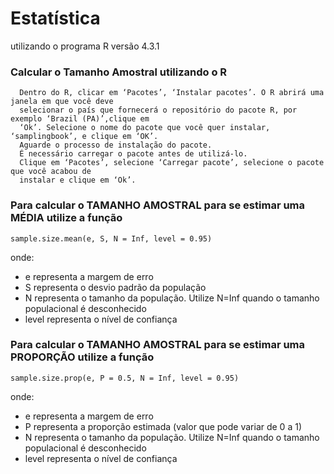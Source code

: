 # Estatística 
utilizando o programa R versão 4.3.1

### Calcular o Tamanho Amostral utilizando o R

      Dentro do R, clicar em ‘Pacotes’, ‘Instalar pacotes’. O R abrirá uma janela em que você deve 
      selecionar o país que fornecerá o repositório do pacote R, por exemplo ‘Brazil (PA)’,clique em 
      ‘Ok’. Selecione o nome do pacote que você quer instalar, ‘samplingbook’, e clique em ‘OK’. 
      Aguarde o processo de instalação do pacote. 
      É necessário carregar o pacote antes de utilizá-lo.
      Clique em ‘Pacotes’, selecione ‘Carregar pacote’, selecione o pacote que você acabou de 
      instalar e clique em ‘Ok’.

### Para calcular o TAMANHO AMOSTRAL para se estimar uma MÉDIA utilize a função 
    sample.size.mean(e, S, N = Inf, level = 0.95)

onde:
-  e representa a margem de erro
-  S representa o desvio padrão da população
-  N representa o tamanho da população. Utilize N=Inf quando o tamanho populacional é desconhecido
-  level representa o nível de confiança 
  
### Para calcular o TAMANHO AMOSTRAL para se estimar uma PROPORÇÃO utilize a função
    sample.size.prop(e, P = 0.5, N = Inf, level = 0.95)
    
onde:
-  e representa a margem de erro
-  P representa a proporção estimada (valor que pode variar de 0 a 1)
-  N representa o tamanho da população. Utilize N=Inf quando o tamanho populacional é desconhecido
-  level representa o nível de confiança
